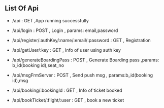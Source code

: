 ## List Of Api ##

+ /api : GET ,App running successfully

+ /api/login :  POST , Login , params: email,password

+ /api/register/:authKey/:name/:email/:password : GET , Registration

+ /api/getUser/:key : GET , Info of user using auth key

+ /api/generateBoardingPass : POST , Generate Boarding pass ,params: b_id(booking id),seat_no

+ /api/msgFrmServer : POST , Send push msg , params:b_id(booking id),msg

+ /api/booking/:bookingId : GET , Info of ticket booked 

+ /api/bookTicket/:flight/:user : GET , book a new ticket 